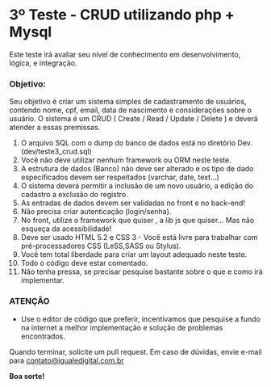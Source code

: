 # 3º Teste - CRUD utilizando php + Mysql

Este teste irá avaliar seu nível de conhecimento em desenvolvimento, lógica, e integração.

### Objetivo:

Seu objetivo é criar um sistema simples de cadastramento de usuários, contendo nome, cpf, email, data de nascimento e considerações sobre o usuário.
O sistema é um CRUD ( Create / Read / Update / Delete ) e deverá atender a essas premissas.

1. O arquivo SQL com o dump do banco de dados está no diretório Dev. (dev/teste3_crud.sql)
2. Você não deve utilizar nenhum framework ou ORM neste teste.
3. A estrutura de dados (Banco) não deve ser alterado e os tipo de dado especificados devem ser respeitados (varchar, date, text...)
4. O sistema deverá permitir a inclusão de um novo usuário, a edição do cadastro a exclusão do registro.
5. As entradas de dados devem ser validadas no front e no back-end!
6. Não precisa criar autenticação (login/senha).
7. No front, utilize o framework que quiser , a lib js que quiser... Mas não esqueça da acessibilidade!
8. Deve ser usado HTML 5.2 e CSS 3 - Você está livre para trabalhar com pré-processadores CSS (LeSS,SASS ou Stylus).
9. Você tem total liberdade para criar um layout adequado neste teste.
10. Todo o código deve estar comentado.
11. Não tenha pressa, se precisar pesquise bastante sobre o que e como irá implementar.

### ATENÇÃO

* Use o editor de código que preferir, incentivamos que pesquise a fundo na internet a melhor implementação e solução de problemas encontrados.

Quando terminar, solicite um pull request. Em caso de dúvidas, envie e-mail para contato@igualedigital.com.br

**Boa sorte!**
